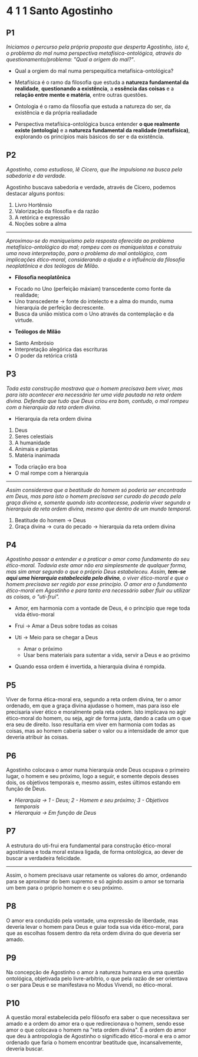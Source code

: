 # 4 1 1 Santo Agostinho

## P1

*Iniciamos o percurso pela própria proposta que desperta Agostinho, isto é, o problema do mal numa perspectiva metafísica-ontológica, através do questionamento/problema: "Qual a origem do mal?"*.

- Qual a orgiem do mal numa perspequitica metafísica-ontológica?

- Metafísica é o ramo da filosofia que estuda a **natureza fundamental da realidade**, **questionando a existência**, a **essência das coisas** e a **relação entre mente e matéria**, entre outras questões.

- Ontologia é o ramo da filosofia que estuda a natureza do ser, da existência e da própria realiadade

- Perspectiva metafísica-ontológica busca entender **o que realmente existe (ontologia)** e a **natureza fundamental da realidade (metafísica)**, explorando os princípios mais básicos do ser e da existência.

## P2

*Agostinho, como estudioso, lê Cícero, que lhe impulsiona na busca pela sabedoria e da verdade.*

Agostinho buscava sabedoria e verdade, através de Cícero, podemos destacar alguns pontos:

1. Livro Hortênsio
2. Valorização da filosofia e da razão
3. A retórica e expressão
4. Noções sobre a alma
---------------------------------------------------------------------------------------------

*Aproximou-se do maniqueísmo pela resposta oferecida ao problema metafísico-ontológico do mal; rompeu com os maniqueístas e construiu uma nova interpretação, para o problema do mal ontológico, com implicações ético-moral, considerando a ajuda e a influência da filosofia neoplatônica e dos teólogos de Milão.*


* **Filosofia neoplatônica**
  
- Focado no Uno (perfeição máxiam) transcedente como fonte da realidade;
- Uno transcedente -> fonte do intelecto e a alma do mundo, numa hierarquia de perfeição decrescente.
- Busca da união mística com o Uno através da contemplação e da virtude.

* **Teólogos de Milão**
  
- Santo Ambrósio
- Interpretação alegórica das escrituras
- O poder da retórica cristã

## P3

*Toda esta construção mostrava que o homem precisava bem viver, mas para isto acontecer era necessário ter uma vida pautada na reta ordem divina. Defendia que tudo que Deus criou era bom, contudo, o mal rompeu com a hierarquia da reta ordem divina.*

- Hierarquia da reta ordem divina

1. Deus
2. Seres celestiais
3. A humanidade
4. Animais e plantas
5. Matéria inanimada

- Toda criação era boa
- O mal rompe com a hierarquia
---------------------------------------------------------------------------------------------

*Assim considerava que a beatitude do homem só poderia ser encontrada em Deus, mas para isto o homem precisava ser curado do pecado pela graça divina e, somente quando isto acontecesse, poderia viver segundo a hierarquia da reta ordem divina, mesmo que dentro de um mundo temporal.*

1. Beatitude do homem -> Deus
2. Graça divina -> cura do pecado -> hierarquia da reta ordem divina

## P4

*Agostinho passar a entender e a praticar o amor como fundamento do seu ético-moral. Todavia este amor não era simplesmente de qualquer forma, mas sim amar segundo o que o próprio Deus estabeleceu. Assim, **tem-se aqui uma hierarquia estabelecida pelo divino**, o viver ético-moral e que o homem precisava ser regido por esse princípio. O amor era o fundamento ético-moral em Agostinho e para tanto era necessário saber fluir ou utilizar as coisas, o "uti-frui".*

- Amor, em harmonia com a vontade de Deus, é o princípio que rege toda vida étivo-moral
  
- Frui -> Amar a Deus sobre todas as coisas
  
- Uti -> Meio para se chegar a Deus
    - Amar o próximo
    - Usar bens materiais para sutentar a vida, servir a Deus e ao próximo
    
- Quando essa ordem é invertida, a hierarquia divina é rompida.

## P5

Viver de forma ética-moral era, segundo a reta ordem divina, ter o amor ordenado, em que a graça divina ajudasse o homem, mas para isso ele precisaria viver ético e moralmente pela reta ordem. Isto implicava no agir ético-moral do homem, ou seja, agir de forma justa, dando a cada um o que era seu de direito. Isso resultaria em viver em harmonia com todas as coisas, mas ao homem caberia saber o valor ou a intensidade de amor que deveria atribuir às coisas.

  
## P6

Agostinho colocava o amor numa hierarquia onde Deus ocupava o primeiro lugar, o homem e seu próximo, logo a seguir, e somente depois desses dois, os objetivos temporais e, mesmo assim, estes últimos estando em função de Deus.

- *Hierarquia -> 1 - Deus; 2 - Homem e seu próximo; 3 - Objetivos temporais*
- *Hierarquia -> Em função de Deus*

## P7 

A estrutura do uti-frui era fundamental para construção ético-moral agostiniana e toda moral estava ligada, de forma ontológica, ao dever de buscar a verdadeira felicidade. 

-------------------------------------------------------------------------------------------

Assim, o homem precisava usar retamente os valores do amor, ordenando para se aproximar do bem supremo e só agindo assim o amor se tornaria um bem para o próprio homem e o seu próximo.


## P8

O amor era conduzido pela vontade, uma expressão de liberdade, mas deveria levar o homem para Deus e guiar toda sua vida ético-moral, para que as escolhas fossem dentro da reta ordem divina do que deveria ser amado.

## P9

Na concepção de Agostinho o amor à natureza humana era uma questão ontológica, objetivada pelo livre-arbítrio, o que pela razão de ser orientava o ser para Deus e se manifestava no Modus Vivendi, no ético-moral.

## P10

A questão moral estabelecida pelo filósofo era saber o que necessitava ser amado e a ordem do amor era o que redirecionava o homem, sendo esse amor o que colocava o homem na "reta ordem divina". É a ordem do amor que deu à antropologia de Agostinho o significado ético-moral e era o amor ordenado que faria o homem encontrar beatitude que, incansalvemente, deveria buscar.